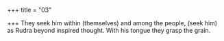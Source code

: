 +++
title = "03"

+++
They seek him within (themselves) and among the people, (seek him) as  Rudra beyond inspired thought.
With his tongue they grasp the grain.